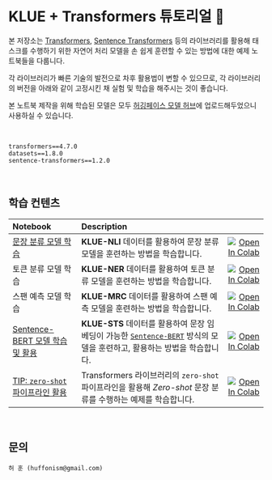 # KLUE + Transformers 튜토리얼 🤗

본 저장소는 [Transformers](https://github.com/huggingface/transformers), [Sentence Transformers](https://github.com/UKPLab/sentence-transformers) 등의 라이브러리를 활용해 태스크를 수행하기 위한 자연어 처리 모델을 손 쉽게 훈련할 수 있는 방법에 대한 예제 노트북들을 다룹니다.

각 라이브러리가 빠른 기술의 발전으로 차후 활용법이 변할 수 있으므로, 각 라이브러리의 버전을 아래와 같이 고정시킨 채 실험 및 학습을 해주시는 것이 좋습니다.

본 노트북 제작을 위해 학습된 모델은 모두 [허깅페이스 모델 허브](https://huggingface.co/Huffon)에 업로드해두었으니 사용하실 수 있습니다.

<br>

```
transformers==4.7.0
datasets==1.8.0
sentence-transformers==1.2.0
```

<br>

## 학습 컨텐츠

| Notebook     |      Description      |   |
|:----------|:-------------|------:|
| [문장 분류 모델 학습](https://github.com/Huffon/klue-transformers-tutorial/blob/master/natural_language_inference.ipynb) | **KLUE-NLI** 데이터를 활용하여 문장 분류 모델을 훈련하는 방법을 학습합니다. | [![Open In Colab](https://colab.research.google.com/assets/colab-badge.svg)](https://colab.research.google.com/github/Huffon/klue-transformers-tutorial/blob/master/natural_language_inference.ipynb) |
| 토큰 분류 모델 학습 | **KLUE-NER** 데이터를 활용하여 토큰 분류 모델을 훈련하는 방법을 학습합니다. | [![Open In Colab](https://colab.research.google.com/assets/colab-badge.svg)](https://colab.research.google.com/github/Huffon/klue-transformers-tutorial/blob/master/named_entity_recognition.ipynb) |
| 스팬 예측 모델 학습 | **KLUE-MRC** 데이터를 활용하여  스팬 예측 모델을 훈련하는 방법을 학습합니다. | [![Open In Colab](https://colab.research.google.com/assets/colab-badge.svg)](https://colab.research.google.com/github/Huffon/klue-transformers-tutorial/blob/master/machine_reading_comprehension.ipynb) |
| [Sentence-BERT 모델 학습 및 활용](https://github.com/Huffon/klue-transformers-tutorial/blob/master/sentence_transformers.ipynb) | **KLUE-STS** 데이터를 활용하여 문장 임베딩이 가능한 [`Sentence-BERT`](https://arxiv.org/abs/1908.10084) 방식의 모델을 훈련하고, 활용하는 방법을 학습합니다. |[![Open In Colab](https://colab.research.google.com/assets/colab-badge.svg)](https://colab.research.google.com/github/Huffon/klue-transformers-tutorial/blob/master/sentence_transformers.ipynb) |
| [TIP: `zero-shot` 파이프라인 활용](https://github.com/Huffon/klue-transformers-tutorial/blob/master/zero_shot_classification.ipynb) | Transformers 라이브러리의 `zero-shot` 파이프라인을 활용해 *Zero-shot* 문장 분류를 수행하는 예제를 학습합니다. | [![Open In Colab](https://colab.research.google.com/assets/colab-badge.svg)](https://colab.research.google.com/github/Huffon/klue-transformers-tutorial/blob/master/zero_shot_classification.ipynb) |

<br>

## 문의

```
허 훈 (huffonism@gmail.com)
```

